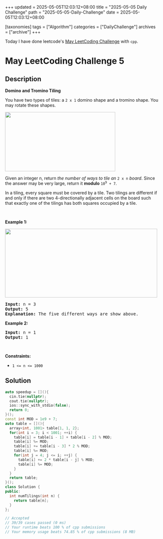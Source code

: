 +++
updated = 2025-05-05T12:03:12+08:00
title = "2025-05-05 Daily Challenge"
path = "2025-05-05-Daily-Challenge"
date = 2025-05-05T12:03:12+08:00

[taxonomies]
tags = ["Algorithm"]
categories = ["DailyChallenge"]
archives = ["archive"]
+++

Today I have done leetcode's [May LeetCoding Challenge](https://leetcode.com/problems/domino-and-tromino-tiling/) with `cpp`.

<!-- more -->

# May LeetCoding Challenge 5

## Description

**Domino and Tromino Tiling**

<p>You have two types of tiles: a <code>2 x 1</code> domino shape and a tromino shape. You may rotate these shapes.</p>
<img alt="" src="https://assets.leetcode.com/uploads/2021/07/15/lc-domino.jpg" style="width: 362px; height: 195px;" />
<p>Given an integer n, return <em>the number of ways to tile an</em> <code>2 x n</code> <em>board</em>. Since the answer may be very large, return it <strong>modulo</strong> <code>10<sup>9</sup> + 7</code>.</p>

<p>In a tiling, every square must be covered by a tile. Two tilings are different if and only if there are two 4-directionally adjacent cells on the board such that exactly one of the tilings has both squares occupied by a tile.</p>

<p>&nbsp;</p>
<p><strong class="example">Example 1:</strong></p>
<img alt="" src="https://assets.leetcode.com/uploads/2021/07/15/lc-domino1.jpg" style="width: 500px; height: 226px;" />
<pre>
<strong>Input:</strong> n = 3
<strong>Output:</strong> 5
<strong>Explanation:</strong> The five different ways are show above.
</pre>

<p><strong class="example">Example 2:</strong></p>

<pre>
<strong>Input:</strong> n = 1
<strong>Output:</strong> 1
</pre>

<p>&nbsp;</p>
<p><strong>Constraints:</strong></p>

<ul>
	<li><code>1 &lt;= n &lt;= 1000</code></li>
</ul>


## Solution

``` cpp
auto speedup = [](){
  cin.tie(nullptr);
  cout.tie(nullptr);
  ios::sync_with_stdio(false);
  return 0;
}();
const int MOD = 1e9 + 7;
auto table = [](){
  array<int, 1001> table{1, 1, 2};
  for(int i = 3; i < 1001; ++i) {
    table[i] = table[i - 1] + table[i - 2] % MOD;
    table[i] %= MOD;
    table[i] += table[i - 3] * 2 % MOD;
    table[i] %= MOD;
    for(int j = 4; j <= i; ++j) {
      table[i] += 2 * table[i - j] % MOD;
      table[i] %= MOD;
    }
  }
  return table;
}();
class Solution {
public:
  int numTilings(int n) {
    return table[n];
  }
};

// Accepted
// 39/39 cases passed (0 ms)
// Your runtime beats 100 % of cpp submissions
// Your memory usage beats 74.85 % of cpp submissions (8 MB)
```
